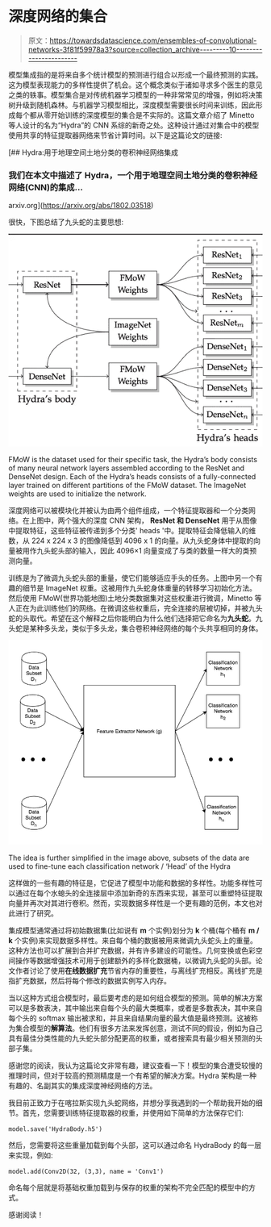 # 深度网络的集合

> 原文：<https://towardsdatascience.com/ensembles-of-convolutional-networks-3f81f59978a3?source=collection_archive---------10----------------------->

模型集成指的是将来自多个统计模型的预测进行组合以形成一个最终预测的实践。这为模型表现能力的多样性提供了机会。这个概念类似于诸如寻求多个医生的意见之类的轶事。模型集合是对传统机器学习模型的一种非常常见的增强，例如将决策树升级到随机森林。与机器学习模型相比，深度模型需要很长时间来训练，因此形成每个都从零开始训练的深度模型的集合是不实际的。这篇文章介绍了 Minetto 等人设计的名为“Hydra”的 CNN 系综的新奇之处。这种设计通过对集合中的模型使用共享的特征提取器网络来节省计算时间。以下是这篇论文的链接:

 [## Hydra:用于地理空间土地分类的卷积神经网络集成

### 我们在本文中描述了 Hydra，一个用于地理空间土地分类的卷积神经网络(CNN)的集成…

arxiv.org](https://arxiv.org/abs/1802.03518) 

很快，下图总结了九头蛇的主要思想:

![](img/8987e4819971c6e1d7c4248b232485cb.png)

FMoW is the dataset used for their specific task, the Hydra’s body consists of many neural network layers assembled according to the ResNet and DenseNet design. Each of the Hydra’s heads consists of a fully-connected layer trained on different partitions of the FMoW dataset. The ImageNet weights are used to initialize the network.

深度网络可以被模块化并被认为由两个组件组成，一个特征提取器和一个分类网络。在上图中，两个强大的深度 CNN 架构， **ResNet 和 DenseNet** 用于从图像中提取特征，这些特征被传递到多个分类' heads '中。提取特征会降低输入的维数，从 224 x 224 x 3 的图像降低到 4096 x 1 的向量。从九头蛇身体中提取的向量被用作九头蛇头部的输入，因此 4096×1 向量变成了与类的数量一样大的类预测向量。

训练是为了微调九头蛇头部的重量，使它们能够适应手头的任务。上图中另一个有趣的细节是 ImageNet 权重。这被用作九头蛇身体重量的转移学习初始化方法。然后使用 FMoW(世界功能地图)土地分类数据集对这些权重进行微调，Minetto 等人正在为此训练他们的网络。在微调这些权重后，完全连接的层被切掉，并被九头蛇的头取代。希望在这个解释之后你能明白为什么他们选择把它命名为**九头蛇**。九头蛇是某种多头龙，类似于多头龙，集合卷积神经网络的每个头共享相同的身体。

![](img/5c3e6b1881b976f2970ebb47804f179d.png)

The idea is further simplified in the image above, subsets of the data are used to fine-tune each classification network / ‘Head’ of the Hydra

这样做的一些有趣的特征是，它促进了模型中功能和数据的多样性。功能多样性可以通过在每个水螅头的全连接层中添加新奇的东西来实现，甚至可以重塑特征提取向量并再次对其进行卷积。然而，实现数据多样性是一个更有趣的范例，本文也对此进行了研究。

集成模型通常通过将初始数据集(比如说有 **m** 个实例)划分为 **k** 个桶(每个桶有 **m / k** 个实例)来实现数据多样性。来自每个桶的数据被用来微调九头蛇头上的重量。这种方法也可以扩展到合并扩充数据，并有许多建设的可能性。几何变换或色彩空间操作等数据增强技术可用于创建额外的多样化数据桶，以微调九头蛇的头部。论文作者讨论了使用**在线数据扩充**节省内存的重要性，与离线扩充相反。离线扩充是指扩充数据，然后将每个修改的数据实例写入内存。

当以这种方式组合模型时，最后要考虑的是如何组合模型的预测。简单的解决方案可以是多数表决，其中输出来自每个头的最大类概率，或者是多数表决，其中来自每个头的 softmax 输出被求和，并且来自结果向量的最大值是最终预测。这被称为集合模型的**解算法**。他们有很多方法来发挥创意，测试不同的假设，例如为自己具有最佳分类性能的九头蛇头部分配更高的权重，或者搜索具有最少相关预测的头部子集。

感谢您的阅读，我认为这篇论文非常有趣，建议查看一下！模型的集合遭受较慢的推理时间，但对于较高的预测精度是一个有希望的解决方案。Hydra 架构是一种有趣的、名副其实的集成深度神经网络的方法。

我目前正致力于在喀拉斯实现九头蛇网络，并想分享我遇到的一个帮助我开始的细节。首先，您需要训练特征提取器的权重，并使用如下简单的方法保存它们:

```
model.save('HydraBody.h5')
```

然后，您需要将这些重量加载到每个头部，这可以通过命名 HydraBody 的每一层来实现，例如:

```
model.add(Conv2D(32, (3,3), name = 'Conv1')
```

命名每个层就是将基础权重加载到与保存的权重的架构不完全匹配的模型中的方式。

感谢阅读！
